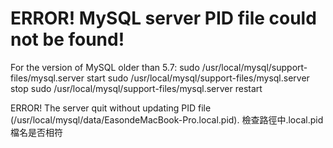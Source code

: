 # ERROR! MySQL server PID file could not be found!

For the version of MySQL older than 5.7:
sudo /usr/local/mysql/support-files/mysql.server start
sudo /usr/local/mysql/support-files/mysql.server stop
sudo /usr/local/mysql/support-files/mysql.server restart

ERROR! The server quit without updating PID file (/usr/local/mysql/data/EasondeMacBook-Pro.local.pid).
檢查路徑中.local.pid檔名是否相符